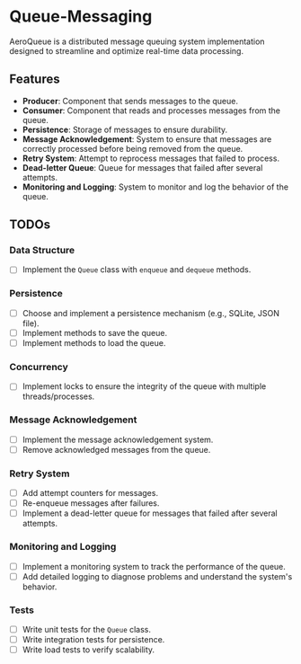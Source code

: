 # Queue-Messaging
AeroQueue is a distributed message queuing system implementation designed to streamline and optimize real-time data processing.

## Features

- **Producer**: Component that sends messages to the queue.
- **Consumer**: Component that reads and processes messages from the queue.
- **Persistence**: Storage of messages to ensure durability.
- **Message Acknowledgement**: System to ensure that messages are correctly processed before being removed from the queue.
- **Retry System**: Attempt to reprocess messages that failed to process.
- **Dead-letter Queue**: Queue for messages that failed after several attempts.
- **Monitoring and Logging**: System to monitor and log the behavior of the queue.

## TODOs

### Data Structure
- [ ] Implement the `Queue` class with `enqueue` and `dequeue` methods.

### Persistence
- [ ] Choose and implement a persistence mechanism (e.g., SQLite, JSON file).
- [ ] Implement methods to save the queue.
- [ ] Implement methods to load the queue.

### Concurrency
- [ ] Implement locks to ensure the integrity of the queue with multiple threads/processes.

### Message Acknowledgement
- [ ] Implement the message acknowledgement system.
- [ ] Remove acknowledged messages from the queue.

### Retry System
- [ ] Add attempt counters for messages.
- [ ] Re-enqueue messages after failures.
- [ ] Implement a dead-letter queue for messages that failed after several attempts.

### Monitoring and Logging
- [ ] Implement a monitoring system to track the performance of the queue.
- [ ] Add detailed logging to diagnose problems and understand the system's behavior.

### Tests
- [ ] Write unit tests for the `Queue` class.
- [ ] Write integration tests for persistence.
- [ ] Write load tests to verify scalability.
